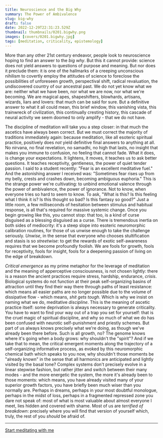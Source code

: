 ```yaml
---
title: Neuroscience and the Big Why
summary: The Power of Ambivalence
slug: big-why
draft: false
date: 2022-12-29T22:31:23.529Z
thumbnail: thumbnails/0201.bigwhy.png
images: [covers/0201.bigwhy.jpg]
tags: [meditation, criticality, epistemology]
---
```


More than any other 21st century endeavor, people look to neuroscience hoping to find an answer to the *big why*. But this it cannot provide: science does not yield answers to questions of purpose and meaning. But nor does it preclude them: it is one of the hallmarks of a creeping unconscious nihilism to covertly employ the attitudes of science to foreclose the possibilities of unforeseen growth, perspectival shift, radical revaluation, the undiscovered country of our ancestral past. We do not yet know what we are: neither what we have been, nor what we are now, nor what we're becoming. We are magical apes, shapeshifters, blowhards, artisans, wizards, liars and lovers: that much can be said for sure. But a definitive answer to what it all could mean, this brief window, this vanishing vista, this trainwreck of civilization, this continually cresting history, this cascade of neural activity we seem doomed to only amplify - that we do not have.

The discipline of meditation will take you a step closer: in that much the ascetics have always been correct. But we must correct the majority of traditions immediately again: because meditation, like all esoteric spiritual practice, positively does *not* yield definitive final answers to anything at all. No nirvana, no final revelation, no samadhi, no high that lasts, no insight that makes you immune to confusion, no feeling that cannot fade. What it does, is change your expectations. It lightens, it moves, it teaches us to ask better questions. It teaches receptivity, gentleness, the power of quiet tender passion. I said to a student recently: "Fear is an excellent meditative fuel." And the astonishing answer I received was: "Sometimes fear rises up from my belly, crests and crashes down, becoming ambiguous euphoria." This is the strange power we're cultivating: to unbind emotional valence through the power of ambivalence, the power of ignorance. Not to know, when everyone tries so hard to seem to know. To ask, "What is this? Is this feeling what I think it is? Is this thought so bad? Is this fantasy so good?" Just a little room, a few milliseconds of hesitation between stimulus and habitual response, is all that's required for massive systemic change. Once you begin growing like this, you cannot stop: that too, is a kind of curse disguised as a blessing disguised as a curse. There is tremendous inertia on both sides of mediocrity: it's a steep slope into esoteric neuromorphic calibration routines, for those of us unwise enough to take the challenge seriously. *Unwise*, in the sense that everyone who chooses stultification and stasis is so *streetwise*: to get the rewards of exotic self-awareness requires that we become profoundly foolish. We are fools for growth, fools for receptivity, fools for insight, fools for a deepening passion of living on the edge of breakdown.

*Critical emergence* as my prime metaphor for the leverage of meditation and the meaning of apperceptive consciousness, is not chosen lightly: there is a reason the ancient practices require stress, hardship, endurance, *crisis*. Biological systems do not function at their peak self-organizing basins of attraction until they find their way there through paths of least resistance: which means all easier paths are no longer possible due to the volume of dissipative flow - which means, *shit gets tough*. Which is why we insist on naming what we do, meditative *discipline*. This is the meaning of ascetic practice itself: some deprivation is always necessary to generate criticality. You have to want to find your way out of a trap you set for yourself: that is the cruel magic of spiritual discipline, and why so much of what we do has been confused with neurotic self-punishment and priestly schemes. But part of us always knows precisely what we're doing, as though we've already been there before. Such is all growth, no? The genome knows where it's going when a body grows: why shouldn't the "spirit"? And if we take that to mean, the critical emergent moments along the trajectory of a self-organizing informative process, as evoked by this neuromorphic chemical bath which speaks to you now, why shouldn't those moments be "already known" in the sense that all harmonics are anticipated and lightly visited by the basal tone? Complex systems don't precisely evolve in a linear stepwise fashion, but rather jitter and switch between their many modes - and the more energetic the system, the more it's already been to those moments: which means, you have already visited many of your superior growth factors, you have briefly been much wiser than you normally are. Perhaps in dreams, perhaps in your most doubtful monologue, perhaps in the midst of loss, perhaps in a fragmented repressed zone you dare not speak of: most of what is most valuable about almost everyone I meet, lies hidden and covered with shame. Most of us are *terrified of breakdown*: precisely where you will find that version of yourself which, truly, the rest of you *should* be afraid of.

---

[Start meditating with me][studentship]

[studentship]: /study/
